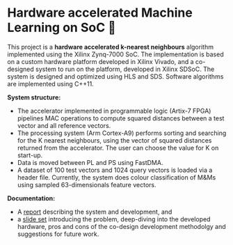 # Hardware accelerated Machine Learning on SoC :rocket:

This project is a __hardware accelerated k-nearest neighbours__ algorithm implemented using the Xilinx Zynq-7000 SoC. The implementation is based on a custom hardware platform developed in Xilinx Vivado, and a co-designed system to run on the platform, developed in Xilinx SDSoC. The system is designed and optimized using HLS and SDS. Software algorithms are implemented using C++11.

__System structure:__
- The accelerator implemented in programmable logic (Artix-7 FPGA) pipelines MAC operations to compute squared distances between a test vector and all reference vectors.
- The processing system (Arm Cortex-A9) performs sorting and searching for the K nearest neighbours, using the vector of squared distances returned from the accelerator. The user can choose the value for K on start-up.
- Data is moved between PL and PS using FastDMA.
- A dataset of 100 test vectors and 1024 query vectors is loaded via a header file. Currently, the system does colour classification of M&Ms using sampled 63-dimensionals feature vectors.

__Documentation:__ 
- A [report](https://github.com/janusboandersen/machine-learning-on-soc/blob/main/report-knn-on-soc.pdf) describing the system and development, and 
- a [slide set](https://github.com/janusboandersen/machine-learning-on-soc/blob/main/slides-knn-on-soc.pdf) introducing the problem, deep-diving into the developed hardware, pros and cons of the co-design development methodolgy and suggestions for future work.
